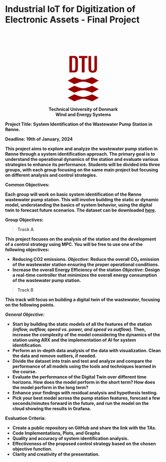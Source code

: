 # Industrial IoT for Digitization of Electronic Assets - Final Project

<p style="margin-top: 100px; margin-bottom: 20px;"></p>

<p align="center">
<img src="/Module 0/imgs/dtu_logo.png" width="100"/>
</p>
<p align="center">
 <b>
Technical University of Denmark <br />
Wind and Energy Systems<b> <br />
</p>

**Project Title:** System Identification of the Wastewater Pump Station in Rønne.

**Deadline:** 19th of January, 2024

This project aims to explore and analyze the wastewater pump station in Rønne through a system identification approach. The primary goal is to understand the operational dynamics of the station and evaluate various strategies to enhance its performance. Students will be divided into three groups, with each group focusing on the same main project but focusing on different analysis and control strategies.

**Common Objectives:**

Each group will work on basic system identification of the Rønne wastewater pump station. This will involve building the static or dynamic model, understanding the basics of system behavior, using the digital twin to forecast future scenarios.
The dataset can be downloaded [here]().

**Group Objectives:**
> **Track A**

This project focuses on the analysis of the station and the development of a control strategy using MPC. You will be free to use one of the following objectives:

- **Reducing CO2 emissions.**
  *Objective*: Reduce the overall CO₂ emission of the wastewater station ensuring the proper operational conditions.
- **Increase the overall Energy Efficiency of the station**
  *Objective*: Design a real-time controller that minimizes the overall energy consumption of the wastewater pump station.



> **Track B**

This track will focus on building a digital twin of the wastewater, focusing on the following points.

*General Objective:* 
- Start by building the static models of all the features of the station *(inflow, outflow, speed vs. power, and speed vs outflow)*. Then, increase the complexity of the model considering the dynamics of the station using ARX and the implementation of AI for system identification.
- Perform an in-depth data analysis of the data with visualization. Clean the data and remove outliers, if needed.
- Divide the dataset into train and test and analyze and compare the performance of all models using the tools and techniques learned in the course.
- Evaluate the performance of the Digital Twin over different time horizons. How does the model perform in the short term? How does the model perform in the long term?
- Enhance your findings with residual analysis and hypothesis testing.
- Pick your best model across the pump station features, forecast a few seconds/minutes forward in the future, and run the model on the cloud showing the results in Grafana.

**Evaluation Criteria:**

- Create a public repository on GitHub and share the link with the TAs.
- Code Implementations, Plots, and Graphs
- Quality and accuracy of system identification analysis.
- Effectiveness of the proposed control strategy based on the chosen objective function.
- Clarity and creativity of the presentation.
